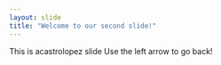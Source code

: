 ```yaml
---
layout: slide
title: "Welcome to our second slide!"
---
```

This is acastrolopez slide
Use the left arrow to go back!
